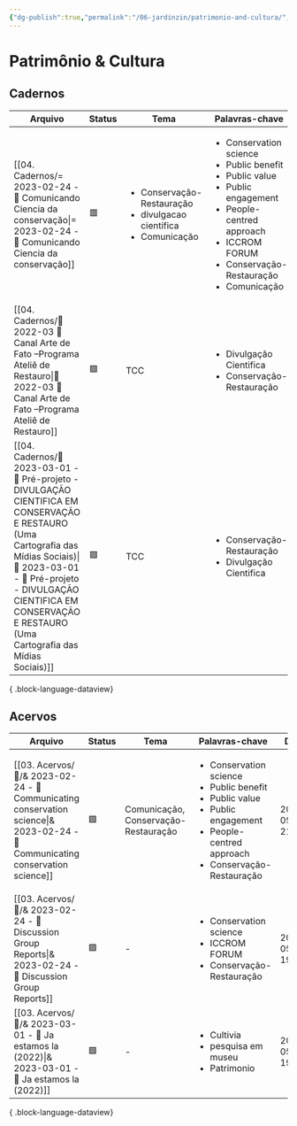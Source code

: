 ```yaml
---
{"dg-publish":true,"permalink":"/06-jardinzin/patrimonio-and-cultura/","created":"2023-05-15 17:01","updated":"2023-05-15 22:09"}
---
```



# Patrimônio & Cultura

## Cadernos

| Arquivo                                                                                                                                                                                                                                                              | Status | Tema                                                                                        | Palavras-chave                                                                                                                                                                                                        | Data             |
| -------------------------------------------------------------------------------------------------------------------------------------------------------------------------------------------------------------------------------------------------------------------- | ------ | ------------------------------------------------------------------------------------------- | --------------------------------------------------------------------------------------------------------------------------------------------------------------------------------------------------------------------- | ---------------- |
| [[04. Cadernos/= 2023-02-24 - 📝️ Comunicando Ciencia da conservação\|= 2023-02-24 - 📝️ Comunicando Ciencia da conservação]]                                                                                                                                     | 🟥     | <ul><li>Conservação-Restauração</li><li>divulgacao cientifica</li><li>Comunicação</li></ul> | <ul><li>Conservation science</li><li>Public benefit</li><li>Public value</li><li>Public engagement</li><li>People-centred approach</li><li>ICCROM FORUM</li><li>Conservação-Restauração</li><li>Comunicação</li></ul> | 2023-05-17 15:07 |
| [[04. Cadernos/🌿️ 2022-03 📝️ Canal Arte de Fato –Programa Ateliê de Restauro\|🌿️ 2022-03 📝️ Canal Arte de Fato –Programa Ateliê de Restauro]]                                                                                                                 | 🟩️    | TCC                                                                                         | <ul><li>Divulgação Cientifica</li><li>Conservação-Restauração</li></ul>                                                                                                                                               | 2023-05-15 17:05 |
| [[04. Cadernos/🌲️ 2023-03-01 - 📝️ Pré-projeto - DIVULGAÇÃO CIENTIFICA EM CONSERVAÇÃO E RESTAURO (Uma Cartografia das Mídias Sociais)\|🌲️ 2023-03-01 - 📝️ Pré-projeto - DIVULGAÇÃO CIENTIFICA EM CONSERVAÇÃO E RESTAURO (Uma Cartografia das Mídias Sociais)]] | 🟩️    | TCC                                                                                         | <ul><li>Conservação-Restauração</li><li>Divulgação Cientifica</li></ul>                                                                                                                                               | 2023-05-15 17:05 |

{ .block-language-dataview}

## Acervos

| Arquivo                                                                                                                             | Status | Tema                                 | Palavras-chave                                                                                                                                                               | Data             |
| ----------------------------------------------------------------------------------------------------------------------------------- | ------ | ------------------------------------ | ---------------------------------------------------------------------------------------------------------------------------------------------------------------------------- | ---------------- |
| [[03. Acervos/📜️/& 2023-02-24 - 📜️ Communicating conservation science\|& 2023-02-24 - 📜️ Communicating conservation science]] | 🟩️    | Comunicação, Conservação-Restauração | <ul><li>Conservation science</li><li>Public benefit</li><li>Public value</li><li>Public engagement</li><li>People-centred approach</li><li>Conservação-Restauração</li></ul> | 2023-05-15 21:52 |
| [[03. Acervos/📜️/& 2023-02-24 - 📜️ Discussion Group Reports\|& 2023-02-24 - 📜️ Discussion Group Reports]]                     | 🟩️    | \-                                   | <ul><li>Conservation science</li><li>ICCROM FORUM</li><li>Conservação-Restauração</li></ul>                                                                                  | 2023-05-15 19:35 |
| [[03. Acervos/📜️/& 2023-03-01 - 📜️ Ja estamos la (2022)\|& 2023-03-01 - 📜️ Ja estamos la (2022)]]                             | 🟩️    | \-                                   | <ul><li>Cultivia</li><li>pesquisa em museu</li><li>Patrimonio</li></ul>                                                                                                      | 2023-05-15 19:11 |

{ .block-language-dataview}